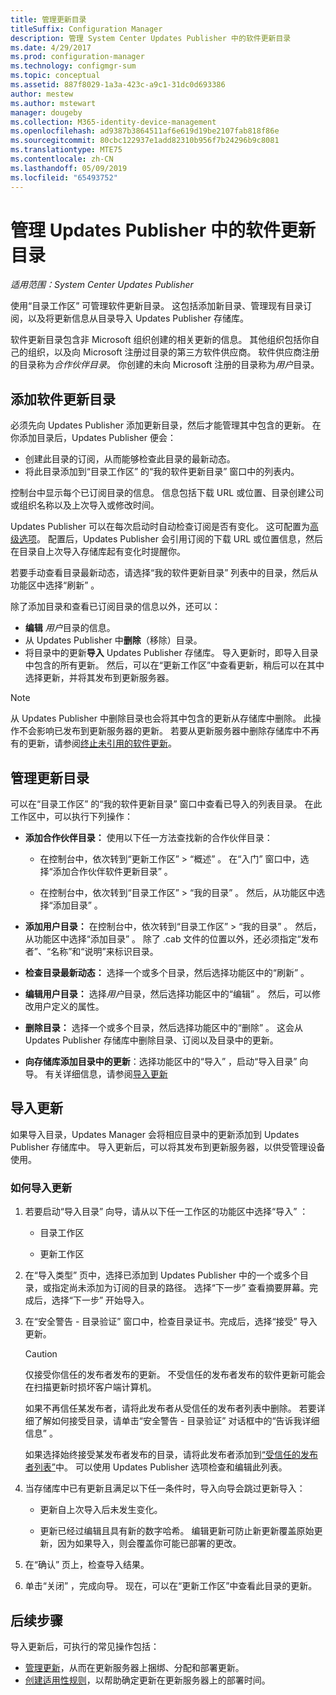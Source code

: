 ```yaml
---
title: 管理更新目录
titleSuffix: Configuration Manager
description: 管理 System Center Updates Publisher 中的软件更新目录
ms.date: 4/29/2017
ms.prod: configuration-manager
ms.technology: configmgr-sum
ms.topic: conceptual
ms.assetid: 887f8029-1a3a-423c-a9c1-31dc0d693386
author: mestew
ms.author: mstewart
manager: dougeby
ms.collection: M365-identity-device-management
ms.openlocfilehash: ad9387b3864511af6e619d19be2107fab818f86e
ms.sourcegitcommit: 80cbc122937e1add82310b956f7b24296b9c8081
ms.translationtype: MTE75
ms.contentlocale: zh-CN
ms.lasthandoff: 05/09/2019
ms.locfileid: "65493752"
---
```

# <a name="manage-software-update-catalogs-in-updates-publisher"></a>管理 Updates Publisher 中的软件更新目录

*适用范围：System Center Updates Publisher*

使用“目录工作区”   可管理软件更新目录。 这包括添加新目录、管理现有目录订阅，以及将更新信息从目录导入 Updates Publisher 存储库。

软件更新目录包含非 Microsoft 组织创建的相关更新的信息。 其他组织包括你自己的组织，以及向 Microsoft 注册过目录的第三方软件供应商。 软件供应商注册的目录称为*合作伙伴目录*。 你创建的未向 Microsoft 注册的目录称为*用户*目录。

## <a name="add-software-update-catalogs"></a>添加软件更新目录
必须先向 Updates Publisher 添加更新目录，然后才能管理其中包含的更新。 在你添加目录后，Updates Publisher 便会：
-   创建此目录的订阅，从而能够检查此目录的最新动态。
-   将此目录添加到“目录工作区”  的“我的软件更新目录”  窗口中的列表内。  

控制台中显示每个已订阅目录的信息。 信息包括下载 URL 或位置、目录创建公司或组织名称以及上次导入或修改时间。

Updates Publisher 可以在每次启动时自动检查订阅是否有变化。 这可配置为[高级选项](/sccm/sum/tools/updates-publisher-options#advanced)。 配置后，Updates Publisher 会引用订阅的下载 URL 或位置信息，然后在目录自上次导入存储库起有变化时提醒你。

若要手动查看目录最新动态，请选择“我的软件更新目录”  列表中的目录，然后从功能区中选择“刷新”  。

除了添加目录和查看已订阅目录的信息以外，还可以：
-  **编辑** *用户*目录的信息。
-  从 Updates Publisher 中**删除**（移除）目录。
-  将目录中的更新**导入** Updates Publisher 存储库。 导入更新时，即导入目录中包含的所有更新。 然后，可以在“更新工作区”中查看更新，稍后可以在其中选择更新，并将其发布到更新服务器。

> [!NOTE]   
> 从 Updates Publisher 中删除目录也会将其中包含的更新从存储库中删除。 此操作不会影响已发布到更新服务器的更新。 若要从更新服务器中删除存储库中不再有的更新，请参阅[终止未引用的软件更新](/sccm/sum/tools/updates-publisher-options#expire-unreferenced-software-updates)。

## <a name="manage-update-catalogs"></a>管理更新目录
可以在“目录工作区”  的“我的软件更新目录”  窗口中查看已导入的列表目录。 在此工作区中，可以执行下列操作：

-   **添加合作伙伴目录：** 使用以下任一方法查找新的合作伙伴目录：

    -   在控制台中，依次转到“更新工作区”   > “概述”  。 在“入门”  窗口中，选择“添加合作伙伴软件更新目录”  。

    -   在控制台中，依次转到“目录工作区”   > “我的目录”  。 然后，从功能区中选择“添加目录”  。

-   **添加用户目录：** 在控制台中，依次转到“目录工作区”   > “我的目录”  。 然后，从功能区中选择“添加目录”  。 除了 .cab 文件的位置以外，还必须指定“发布者”、“名称”和“说明”来标识目录。


-   **检查目录最新动态：** 选择一个或多个目录，然后选择功能区中的“刷新”  。

-   **编辑用户目录：** 选择*用户*目录，然后选择功能区中的“编辑”  。 然后，可以修改用户定义的属性。

-   **删除目录：** 选择一个或多个目录，然后选择功能区中的“删除”  。 这会从 Updates Publisher 存储库中删除目录、订阅以及目录中的更新。

-   **向存储库添加目录中的更新**：选择功能区中的“导入”  ，启动“导入目录”  向导。 有关详细信息，请参阅[导入更新](#import-updates)

## <a name="import-updates"></a>导入更新
如果导入目录，Updates Manager 会将相应目录中的更新添加到 Updates Publisher 存储库中。 导入更新后，可以将其发布到更新服务器，以供受管理设备使用。

### <a name="to-import-updates"></a>如何导入更新
1. 若要启动“导入目录”  向导，请从以下任一工作区的功能区中选择“导入”  ：

   -   目录工作区

   -   更新工作区

2. 在“导入类型”  页中，选择已添加到 Updates Publisher 中的一个或多个目录，或指定尚未添加为订阅的目录的路径。 选择“下一步”  查看摘要屏幕。完成后，选择“下一步”  开始导入。

3. 在“安全警告 - 目录验证”  窗口中，检查目录证书。完成后，选择“接受”  导入更新。

   > [!CAUTION]
   > 仅接受你信任的发布者发布的更新。 不受信任的发布者发布的软件更新可能会在扫描更新时损坏客户端计算机。
   > 
   >  如果不再信任某发布者，请将此发布者从受信任的发布者列表中删除。 若要详细了解如何接受目录，请单击“安全警告 - 目录验证”  对话框中的“告诉我详细信息”  。

   如果选择始终接受某发布者发布的目录，请将此发布者添加到[“受信任的发布者列表”](/sccm/sum/tools/updates-publisher-options#trusted-publishers)中。 可以使用 Updates Publisher 选项检查和编辑此列表。

4. 当存储库中已有更新且满足以下任一条件时，导入向导会跳过更新导入：

   -   更新自上次导入后未发生变化。

   -   更新已经过编辑且具有新的数字哈希。 编辑更新可防止新更新覆盖原始更新，因为如果导入，则会覆盖你可能已部署的更改。

5. 在“确认”  页上，检查导入结果。

6. 单击“关闭”  ，完成向导。 现在，可以在“更新工作区”中查看此目录的更新。

## <a name="next-steps"></a>后续步骤
导入更新后，可执行的常见操作包括：
-   [管理更新](/sccm/sum/tools/manage-updates-with-updates-publisher)，从而在更新服务器上捆绑、分配和部署更新。
-   [创建适用性规则](/sccm/sum/tools/updates-publisher-applicability-rules)，以帮助确定更新在更新服务器上的部署时间。
